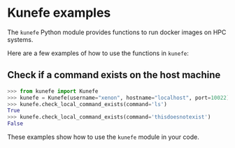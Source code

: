 <!-- Examples.md -->

# Kunefe examples

The `kunefe` Python module provides functions to run docker images on HPC systems.

Here are a few examples of how to use the functions in `kunefe`:

## Check if a command exists on the host machine

```python
>>> from kunefe import Kunefe
>>> kunefe = Kunefe(username="xenon", hostname="localhost", port=10022)
>>> kunefe.check_local_command_exists(command='ls')
True
>>> kunefe.check_local_command_exists(command='thisdoesnotexist')
False

```

These examples show how to use the `kunefe` module in your code.
